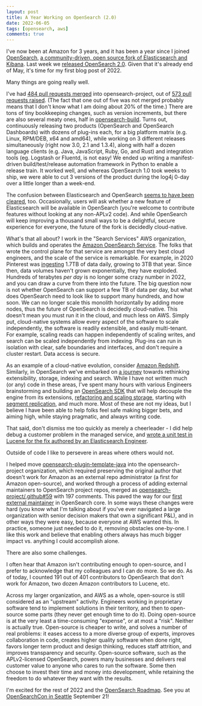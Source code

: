 ```yaml
---
layout: post
title: A Year Working on OpenSearch (2.0)
date: 2022-06-05
tags: [opensearch, aws]
comments: true
---
```

I've now been at Amazon for 3 years, and it has been a year since I joined [OpenSearch](https://opensearch.org/), [a community-driven, open source fork of Elasticsearch and Kibana](https://aws.amazon.com/blogs/opensource/introducing-opensearch/). Last week we [released OpenSearch 2.0](https://opensearch.org/blog/releases/2022/05/opensearch-2-0-is-now-available/). Given that it's already end of May, it's time for my first blog post of 2022.

Many things are going really well.

I've had [484 pull requests merged](https://github.com/pulls?q=is%3Apr+author%3Adblock+archived%3Afalse+user%3Aopensearch-project+is%3Aclosed+is%3Amerged) into opensearch-project, out of [573 pull requests raised](https://github.com/pulls?q=is%3Apr+author%3Adblock+archived%3Afalse+user%3Aopensearch-project+is%3Aclosed+). (The fact that one out of five was not merged probably means that I don't know what I am doing about 20% of the time.) There are tons of tiny bookkeeping changes, such as version increments, but there are also several meaty ones, half in [opensearch-build](https://github.com/opensearch-project/opensearch-build/pulls?q=is%3Apr+author%3Adblock+is%3Aclosed+is%3Amerged). Turns out, continuously releasing two products (OpenSearch and OpenSearch Dashboards) with dozens of plug-ins each, for a big platform matrix (e.g. Linux, RPM/DEB, x64 and amd64), while working on 3 different releases simultaneously (right now 3.0, 2.1 and 1.3.4), along with half a dozen language clients (e.g. Java, JavaScript, Ruby, Go, and Rust) and integration tools (eg. Logstash or Fluentd, is not easy! We ended up writing a manifest-driven build/test/release automation framework in Python to enable a release train. It worked well, and whereas OpenSearch 1.0 took weeks to ship, we were able to cut 3 versions of the product during the log4j 0-day over a little longer than a week-end.

The confusion between Elasticsearch and OpenSearch [seems to have been cleared](https://venturebeat.com/2022/05/19/once-frenemies-elastic-and-aws-are-now-besties/), too. Occasionally, users will ask whether a new feature of Elasticsearch will be available in OpenSearch (you're welcome to contribute features without looking at any non-APLv2 code). And while OpenSearch will keep improving a thousand small ways to be a delightful, secure experience for everyone, the future of the fork is decidedly cloud-native.

What's that all about? I work in the "Search Services" AWS organization, which builds and operates the [Amazon OpenSearch Service](https://aws.amazon.com/opensearch-service/). The folks that wrote the control plane for that service are amongst the very best cloud engineers, and the scale of the service is remarkable. For example, in 2020 Pinterest was [ingesting](https://aws.amazon.com/solutions/case-studies/pinterest-elasticsearch-case-study/) 1.7TB of data daily, growing to 3TB that year. Since then, data volumes haven't grown exponentially, they have exploded. Hundreds of terabytes *per day* is no longer some crazy number in 2022, and you can draw a curve from there into the future. The big question now is not whether OpenSearch can support a few TB of data per day, but what does OpenSearch need to look like to support many hundreds, and how soon. We can no longer scale this monolith horizontally by adding more nodes, thus the future of OpenSearch is decidedly cloud-native. This doesn't mean you must run it in the cloud, and much less on AWS. Simply put, cloud-native systems allow every aspect of the software to scale independently, the software is readily extensible, and easily multi-tenant. For example, scaling reads can happen independently of scaling writes, and search can be scaled independently from indexing. Plug-ins can run in isolation with clear, safe boundaries and interfaces, and don't require a cluster restart. Data access is secure.

As an example of a cloud-native evolution, consider [Amazon Redshift](https://www.amazon.science/latest-news/amazon-redshift-ten-years-of-continuous-reinvention). Similarly, in OpenSearch we've embarked on [a journey](https://github.com/opensearch-project/OpenSearch/issues/2095) towards rethinking extensibility, storage, indexing and search. While I have not written much (or any) code in these areas, I've spent many hours with various Engineers brainstorming and building an [OpenSearch SDK](https://github.com/opensearch-project/OpenSearch/issues/2447) that will help decouple the engine from its extensions, [refactoring and scaling storage](https://github.com/opensearch-project/OpenSearch/issues/2578), starting with [segment replication](https://github.com/opensearch-project/OpenSearch/issues/2229), and much more. Most of these are not my ideas, but I believe I have been able to help folks feel safe making bigger bets, and aiming high, while staying pragmatic, and always writing code. 

That said, don't dismiss me too quickly as merely a cheerleader - I did help debug a customer problem in the managed service, and [wrote a unit test in Lucene for the fix authored by an Elasticsearch Engineer](https://github.com/apache/lucene/pull/711).

Outside of code I like to persevere in areas where others would not.

I helped move [opensearch-plugin-template-java](https://github.com/opensearch-project/opensearch-plugin-template-java) into the opensearch-project organization, which required preserving the original author that doesn't work for Amazon as an external repo administrator (a first for Amazon open-source), and worked through a process of adding external maintainers to OpenSearch project repos, merged as [opensearch-project/.github#59](https://github.com/opensearch-project/.github/pull/59) with 197 comments. This paved the way for our [first external maintainer](https://github.com/opensearch-project/OpenSearch/pull/2905) in OpenSearch core. In some ways these changes were hard (you know what I'm talking about if you've ever navigated a large organization with senior decision makers that own a significant P&L), and in other ways they were easy, because everyone at AWS wanted this. In practice, someone just needed to do it, removing obstacles one-by-one. I like this work and believe that enabling others always has much bigger impact vs. anything I could accomplish alone.

There are also some challenges.

I often hear that Amazon isn't contributing enough to open-source, and I prefer to acknowledge that my colleagues and I can do more. So we do. As of today, I counted 191 out of 401 contributors to OpenSearch that don’t work for Amazon, two dozen Amazon contributors to Lucene, etc. 

Across my larger organization, and AWS as a whole, open-source is still considered as an "upstream" activity. Engineers working in proprietary software tend to implement solutions in their territory, and then to open-source some parts (they never get enough time to do it). Doing open-source is at the very least a time-consuming "expense", or at most a "risk". Neither is actually true. Open-source is cheaper to write, and solves a number of real problems: it eases access to a more diverse group of experts, improves collaboration in code, creates higher quality software when done right, favors longer term product and design thinking, reduces staff attrition, and improves transparency and security. Open-source software, such as the APLv2-licensed OpenSearch, powers many businesses and delivers real customer value to anyone who cares to run the software. Some then choose to invest their time and money into development, while retaining the freedom to do whatever they want with the results.

I'm excited for the rest of 2022 and the [OpenSearch Roadmap](https://github.com/orgs/opensearch-project/projects/1). See you at [OpenSearchCon in Seattle](https://opensearch.org/blog/community/2022/05/opensearchcon/) September 21!
